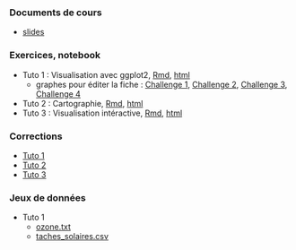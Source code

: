 
### Documents de cours

- [slides](pres_visu.pdf)

<!---
- [slides au format rapport](pres_R_article1.pdf)
--->


### Exercices, notebook

- Tuto 1 : Visualisation avec ggplot2, [Rmd](std_tuto_ggplot2.Rmd), [html](std_tuto_ggplot2.nb.html)
  - graphes pour éditer la fiche : [Challenge 1](challenge1.pdf), [Challenge 2](challenge2.pdf), [Challenge 3](challenge3.pdf), [Challenge 4](challenge4.pdf)
- Tuto 2 : Cartographie, [Rmd](fiche2_stu.Rmd), [html](fiche2_stu.nb.html)
- Tuto 3 : Visualisation intéractive, [Rmd](fiche3_stu.Rmd), [html](fiche3_stu.nb.html)


### Corrections

- [Tuto 1](fiche1.nb.html)
- [Tuto 2](fiche2_cor.html)
- [Tuto 3](fiche3_cor.html)




### Jeux de données

- Tuto 1
  - [ozone.txt](ozone.txt)
  - [taches_solaires.csv](taches_solaires.csv)
  

